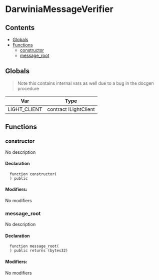 # DarwiniaMessageVerifier





## Contents
<!-- START doctoc generated TOC please keep comment here to allow auto update -->
<!-- DON'T EDIT THIS SECTION, INSTEAD RE-RUN doctoc TO UPDATE -->

- [Globals](#globals)
- [Functions](#functions)
  - [constructor](#constructor)
  - [message_root](#message_root)

<!-- END doctoc generated TOC please keep comment here to allow auto update -->

## Globals

> Note this contains internal vars as well due to a bug in the docgen procedure

| Var | Type |
| --- | --- |
| LIGHT_CLIENT | contract ILightClient |



## Functions

### constructor
No description


#### Declaration
```solidity
  function constructor(
  ) public
```

#### Modifiers:
No modifiers



### message_root
No description


#### Declaration
```solidity
  function message_root(
  ) public returns (bytes32)
```

#### Modifiers:
No modifiers






